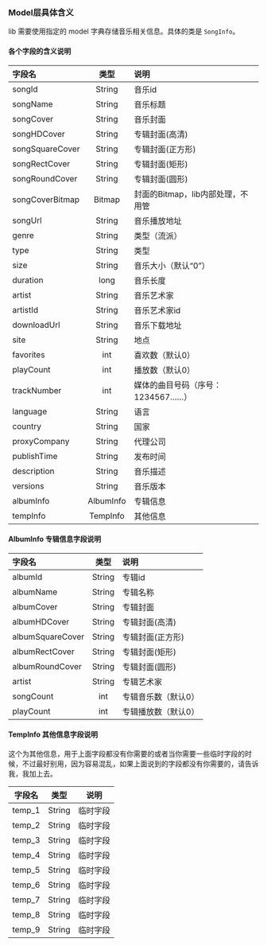  ### Model层具体含义
 
 lib 需要使用指定的 model 字典存储音乐相关信息。具体的类是 `SongInfo`。
 
 #### 各个字段的含义说明
 
 | 字段名      |    类型 | 说明  |
 | :-------- | :--------:| :-- |
 | songId  | String |  音乐id   |
 | songName  | String |  音乐标题   |
 | songCover  | String |  音乐封面   |
 | songHDCover  | String |  专辑封面(高清)   |
 | songSquareCover  | String |  专辑封面(正方形)   |
 | songRectCover  | String |  专辑封面(矩形)   |
 | songRoundCover  | String |  专辑封面(圆形)   |
 | songCoverBitmap  | Bitmap |  封面的Bitmap，lib内部处理，不用管   |
 | songUrl  | String |  音乐播放地址   |
 | genre  | String |  类型（流派）   |
 | type  | String |  类型   |
 | size  | String |  音乐大小（默认“0”）   |
 | duration  | long |  音乐长度   |
 | artist  | String |  音乐艺术家   |
 | artistId  | String |  音乐艺术家id   |
 | downloadUrl  | String |  音乐下载地址   |
 | site  | String |  地点   |
 | favorites  | int |  喜欢数（默认0）   |
 | playCount  | int |  播放数（默认0）   |
 | trackNumber  | int |  媒体的曲目号码（序号：1234567……）   |
 | language  | String |  语言   |
 | country  | String |  国家   |
 | proxyCompany  | String |  代理公司   |
 | publishTime  | String |  发布时间   |
 | description  | String |  音乐描述   |
 | versions  | String |  音乐版本   |
 | albumInfo  | AlbumInfo |  专辑信息   |
 | tempInfo  | TempInfo |  其他信息   |****
 
 
 #### AlbumInfo 专辑信息字段说明
   
  | 字段名      |    类型 | 说明  |
  | :-------- | :--------:| :--  |
  | albumId  | String |  专辑id   |
  | albumName  | String |  专辑名称   |
  | albumCover  | String |  专辑封面   |
  | albumHDCover  | String |  专辑封面(高清)   |
  | albumSquareCover  | String |  专辑封面(正方形)   |
  | albumRectCover  | String | 专辑封面(矩形)   |
  | albumRoundCover  | String | 专辑封面(圆形)   |
  | artist  | String | 专辑艺术家   |
  | songCount  | int | 专辑音乐数（默认0）   |
  | playCount  | int | 专辑播放数（默认0）   |
  
   
 #### TempInfo 其他信息字段说明
 
 这个为其他信息，用于上面字段都没有你需要的或者当你需要一些临时字段的时候，不过最好别用，因为容易混乱，如果上面说到的字段都没有你需要的，请告诉我，我加上去。
 
   | 字段名      |    类型 | 说明  |
   | :--------: | :--------:| :--: |
   | temp_1  | String |  临时字段   |
   | temp_2  | String |  临时字段   |
   | temp_3  | String |  临时字段   |
   | temp_4  | String |  临时字段   |
   | temp_5  | String |  临时字段   |
   | temp_6  | String |  临时字段   |
   | temp_7  | String |  临时字段   |
   | temp_8  | String |  临时字段   |
   | temp_9  | String |  临时字段   |
 
 
       
 
 
 
 
 
 
 
 
 
 
 
 
 
 
 
 
 
 
 
 
 
 
 
 
 
 
 
 
 
 
 
 
 
   
 